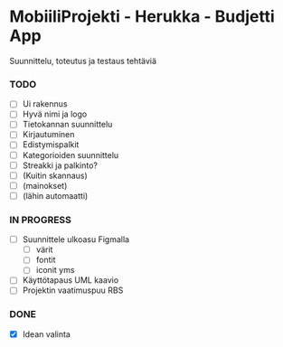# MobiiliProjekti - Herukka - Budjetti App

Suunnittelu, toteutus ja testaus tehtäviä  

### TODO
* [ ] Ui rakennus  
* [ ] Hyvä nimi ja logo 
* [ ] Tietokannan suunnittelu  
* [ ] Kirjautuminen  
* [ ] Edistymispalkit  
* [ ] Kategorioiden suunnittelu 
* [ ] Streakki ja palkinto?  
* [ ] (Kuitin skannaus) 
* [ ] (mainokset)
* [ ] (lähin automaatti) 

### IN PROGRESS
* [ ] Suunnittele ulkoasu Figmalla  
    * [ ] värit  
    * [ ] fontit  
    * [ ] iconit yms  
* [ ] Käyttötapaus UML kaavio  
* [ ] Projektin vaatimuspuu RBS

### DONE
* [x] Idean valinta  

